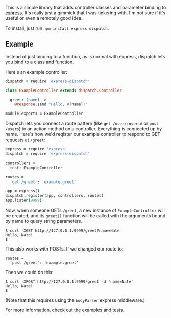 This is a simple library that adds controller classes and parameter binding to [express](http://expressjs.org/).
It's really just a gimmick that I was tinkering with. I'm not sure if it's useful or even a remotely good idea.

To install, just run `npm install express-dispatch`.

## Example

Instead of just binding to a function, as is normal with express, dispatch lets you bind to a class and function.

Here's an example controller:

```coffeescript
dispatch = require 'express-dispatch'

class ExampleController extends dispatch.Controller

  greet: (name) ->
    @response.send "Hello, #{name}!"

module.exports = ExampleController
```

Dispatch lets you connect a route pattern (like `get /user/:userid` or `post /users`) to an action method on a controller.
Everything is connected up by name. Here's how we'd register our example controller to respond to GET requests at `/greet`:

```coffeescript
express = require 'express'
dispatch = require 'express-dispatch'

controllers =
  test: ExampleController

routes =
  'get /greet': 'example.greet'

app = express()
dispatch.register(app, controllers, routes)
app.listen(9999)
```

Now, when someone GETs `/greet`, a new instance of `ExampleController` will be created, and its `greet()` function
will be called with the arguments bound by name to query string parameters.

```
$ curl -XGET http://127.0.0.1:9999/greet?name=Nate
Hello, Nate!
$ 
```

This also works with POSTs. If we changed our route to:

```
routes =
  'post /greet': 'example.greet'
```

Then we could do this:

```
$ curl -XPOST http://127.0.0.1:9999/greet -d 'name=Nate'
Hello, Nate!
$
```

(Note that this requires using the `bodyParser` express middleware.)

For more information, check out the examples and tests.
